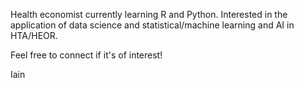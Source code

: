 Health economist currently learning R and Python. Interested in the application of data science and statistical/machine learning and AI in HTA/HEOR. 

Feel free to connect if it's of interest!

Iain
